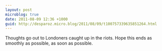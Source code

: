 ```yaml
---
layout: post
microblog: true
date: 2011-08-09 12:36 +1000
guid: http://desparoz.micro.blog/2011/08/09/t100757339635851264.html
---
```

Thoughts go out to Londoners caught up in the riots. Hope this ends as smoothly as possible, as soon as possible.
